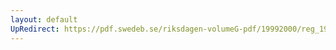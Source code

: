 ```yaml
---
layout: default
UpRedirect: https://pdf.swedeb.se/riksdagen-volumeG-pdf/19992000/reg_19992000/reg_19992000_0351.pdf
---
```

